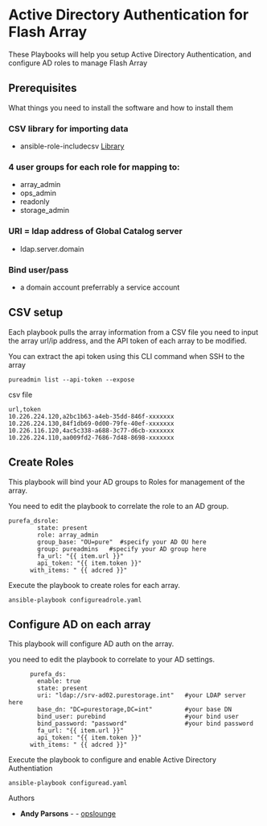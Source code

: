 

# Active Directory Authentication for Flash Array

These Playbooks will help you setup Active Directory Authentication, and configure AD roles to manage Flash Array


## Prerequisites

What things you need to install the software and how to install them

### CSV library for importing data

- ansible-role-includecsv [Library](https://github.com/mkouhei/ansible-role-includecsv)

### 4 user groups for each role for mapping to:

- array_admin
- ops_admin
- readonly
- storage_admin

### URI = ldap address of Global Catalog server
- ldap.server.domain

### Bind user/pass
- a domain account preferrably a service account


## CSV setup


Each playbook pulls the array information from a CSV file
you need to input the array url/ip address, and the API token of each array to be modified. 

You can extract the api token using this CLI command when SSH to the array

```
pureadmin list --api-token --expose
```
csv file 
```
url,token
10.226.224.120,a2bc1b63-a4eb-35dd-846f-xxxxxxx
10.226.224.130,84f1db69-0d00-79fe-40ef-xxxxxxx
10.226.116.120,4ac5c338-a688-3c77-d6cb-xxxxxxx
10.226.224.110,aa009fd2-7686-7d48-8698-xxxxxxx
```

## Create Roles

This playbook will bind your AD groups to Roles for management of the array.

You need to edit the playbook to correlate the role to an AD group. 

```
purefa_dsrole:
        state: present
        role: array_admin 
        group_base: "OU=pure"  #specify your AD OU here
        group: pureadmins   #specify your AD group here
        fa_url: "{{ item.url }}"
        api_token: "{{ item.token }}"
      with_items: " {{ adcred }}"
```
Execute the playbook to create roles for each array. 

```
ansible-playbook configureadrole.yaml

```

## Configure AD on each array

This playbook will configure AD auth on the array. 

you need to edit the playbook to correlate to your AD settings. 

```
      purefa_ds:
        enable: true
        state: present
        uri: "ldap://srv-ad02.purestorage.int"   #your LDAP server here
        base_dn: "DC=purestorage,DC=int"         #your base DN
        bind_user: purebind                      #your bind user
        bind_password: "password"                #your bind password
        fa_url: "{{ item.url }}"
        api_token: "{{ item.token }}"
      with_items: " {{ adcred }}"
```

Execute the playbook to configure and enable Active Directory Authentiation

```
ansible-playbook configuread.yaml
```

Authors

* **Andy Parsons** - - [opslounge](https://github.com/opslounge)

